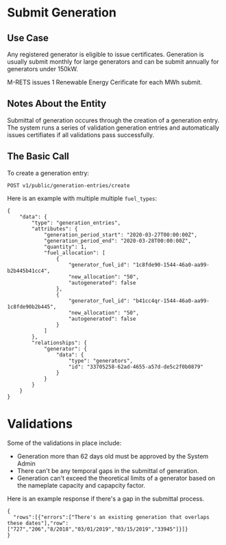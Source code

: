 # Submit Generation

## Use Case

Any registered generator is eligible to issue certificates. Generation is usually submit monthly for large generators and can be submit annually for generators under 150kW.

M-RETS issues 1 Renewable Energy Cerificate for each MWh submit. 

## Notes About the Entity

Submittal of generation occures through the creation of a generation entry. The system runs a series of validation generation entries and automatically issues certifiates if all validations pass successfully.

## The Basic Call

To create a generation entry:

```
POST v1/public/generation-entries/create
```

Here is an example with multiple multiple `fuel_types`:

```
{
    "data": {
        "type": "generation_entries",
        "attributes": {
            "generation_period_start": "2020-03-27T00:00:00Z",
            "generation_period_end": "2020-03-28T00:00:00Z",
            "quantity": 1,
            "fuel_allocation": [
                {
                    "generator_fuel_id": "1c8fde90-1544-46a0-aa99-b2b445b41cc4",
                    "new_allocation": "50",
                    "autogenerated": false
                },
                {
                    "generator_fuel_id": "b41cc4qr-1544-46a0-aa99-1c8fde90b2b445",
                    "new_allocation": "50",
                    "autogenerated": false
                }
            ]
        },
        "relationships": {
            "generator": {
                "data": {
                    "type": "generators",
                    "id": "33705258-62ad-4655-a57d-de5c2f0b0879"
                }
            }
        }
    }
}
```

# Validations

Some of the validations in place include:

* Generation more than 62 days old must be approved by the System Admin
* There can't be any temporal gaps in the submittal of generation.
* Generation can't exceed the theoretical limits of a generator based on the nameplate capacity and capapcity factor.

Here is an example response if there's a gap in the submittal process.

```
{
  "rows":[{"errors":["There's an existing generation that overlaps these dates"],"row":["727","206","8/2018","03/01/2019","03/15/2019","33945"]}]}
}
```
